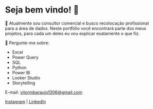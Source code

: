 # Seja bem vindo! 👋

🔭 Atualmente sou consultor comercial e busco recolocação profissional para a área de dados. Neste portfólio você encontrará parte dos meus projetos, para cada um deles eu vou explicar exatamente o que fiz.

💬 Pergunte-me sobre: 
- Excel
- Power Query
- SQL
- Python
- Power BI
- Looker Studio 
- Storytelling

E-mail: vitormbaraujo1306@gmail.com

[Instagram](https://www.instagram.com/vitorbitt/) | [LinkedIn](https://www.linkedin.com/in/vitor-bitencourt-063260230/)


<!--
Essa é uma estrutura de comentários que vou manter para caso necessário.
-->
